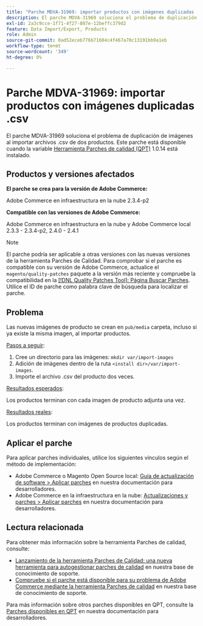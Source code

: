 ```yaml
---
title: "Parche MDVA-31969: importar productos con imágenes duplicadas .csv"
description: El parche MDVA-31969 soluciona el problema de duplicación de imágenes al importar archivos .csv de dos productos. Este parche está disponible cuando está instalada la [Quality Patches Tool (QPT)](/help/announcements/adobe-commerce-announcements/magento-quality-patches-released-new-tool-to-self-serve-quality-patches.md) 1.0.14.
exl-id: 2a3c9cce-1f71-4f27-807e-12beffc379d2
feature: Data Import/Export, Products
role: Admin
source-git-commit: 0ad52eceb776b71604c4f467a70c13191bb9a1eb
workflow-type: tm+mt
source-wordcount: '349'
ht-degree: 0%

---
```


# Parche MDVA-31969: importar productos con imágenes duplicadas .csv

El parche MDVA-31969 soluciona el problema de duplicación de imágenes al importar archivos .csv de dos productos. Este parche está disponible cuando la variable [Herramienta Parches de calidad (QPT)](/help/announcements/adobe-commerce-announcements/magento-quality-patches-released-new-tool-to-self-serve-quality-patches.md) 1.0.14 está instalado.

## Productos y versiones afectados

**El parche se crea para la versión de Adobe Commerce:**

Adobe Commerce en infraestructura en la nube 2.3.4-p2

**Compatible con las versiones de Adobe Commerce:**

Adobe Commerce en infraestructura en la nube y Adobe Commerce local 2.3.3 - 2.3.4-p2, 2.4.0 - 2.4.1

>[!NOTE]
>
>El parche podría ser aplicable a otras versiones con las nuevas versiones de la herramienta Parches de Calidad. Para comprobar si el parche es compatible con su versión de Adobe Commerce, actualice el `magento/quality-patches` paquete a la versión más reciente y compruebe la compatibilidad en la [[!DNL Quality Patches Tool]: Página Buscar Parches](https://devdocs.magento.com/quality-patches/tool.html#patch-grid). Utilice el ID de parche como palabra clave de búsqueda para localizar el parche.

## Problema

Las nuevas imágenes de producto se crean en `pub/media` carpeta, incluso si ya existe la misma imagen, al importar productos.

<u>Pasos a seguir</u>:

1. Cree un directorio para las imágenes: `mkdir var/import-images`
1. Adición de imágenes dentro de la ruta `<install dir>/var/import-images`.
1. Importe el archivo .csv del producto dos veces.

<u>Resultados esperados</u>:

Los productos terminan con cada imagen de producto adjunta una vez.

<u>Resultados reales</u>:

Los productos terminan con imágenes de productos duplicadas.

## Aplicar el parche

Para aplicar parches individuales, utilice los siguientes vínculos según el método de implementación:

* Adobe Commerce o Magento Open Source local: [Guía de actualización de software > Aplicar parches](https://devdocs.magento.com/guides/v2.4/comp-mgr/patching/mqp.html) en nuestra documentación para desarrolladores.
* Adobe Commerce en la infraestructura en la nube: [Actualizaciones y parches > Aplicar parches](https://devdocs.magento.com/cloud/project/project-patch.html) en nuestra documentación para desarrolladores.

## Lectura relacionada

Para obtener más información sobre la herramienta Parches de calidad, consulte:

* [Lanzamiento de la herramienta Parches de Calidad: una nueva herramienta para autogestionar parches de calidad](/help/announcements/adobe-commerce-announcements/magento-quality-patches-released-new-tool-to-self-serve-quality-patches.md) en nuestra base de conocimiento de soporte.
* [Compruebe si el parche está disponible para su problema de Adobe Commerce mediante la herramienta Parches de calidad](/help/support-tools/patches-available-in-qpt-tool/check-patch-for-magento-issue-with-magento-quality-patches.md) en nuestra base de conocimiento de soporte.

Para más información sobre otros parches disponibles en QPT, consulte la [Parches disponibles en QPT](https://devdocs.magento.com/quality-patches/tool.html#patch-grid) en nuestra documentación para desarrolladores.
